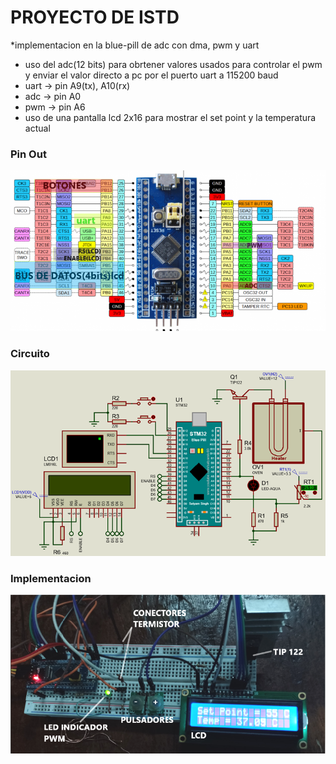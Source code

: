 # PROYECTO DE ISTD
*implementacion en la blue-pill de adc con dma, pwm y uart
   - uso del adc(12 bits) para obrtener valores usados para controlar el pwm y enviar el valor directo a pc por el puerto uart a 115200 baud
   - uart -> pin A9(tx), A10(rx)
   - adc -> pin A0
   - pwm -> pin A6
   - uso de una pantalla lcd 2x16 para mostrar el set point y la temperatura actual 

### Pin Out   
![imagen de pin_out](circuito/pin_out.png)

### Circuito
![imagen del circuito](circuito/circuito.png)

### Implementacion  
![imagen de la implementacion](circuito/implementacion.png)